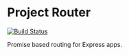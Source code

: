 # Project Router

[![Build Status](https://travis-ci.org/moudy/project-router.svg)](https://travis-ci.org/moudy/project-router)

Promise based routing for Express apps.
